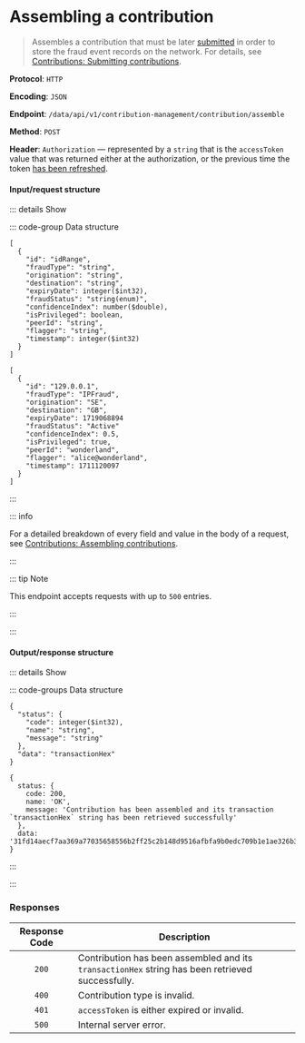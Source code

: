 # Assembling a contribution

> Assembles a contribution that must be later [submitted](submitting-a-contribution.md) in order to store the fraud event records on the network. For details, see [Contributions: Submitting contributions](../../overview/contributions.md#submitting-contributions).

**Protocol**: `HTTP`

**Encoding**: `JSON`

**Endpoint**: `/data/api/v1/contribution-management/contribution/assemble`

**Method**: `POST`

**Header**: `Authorization` — represented by a `string` that is the `accessToken` value that was returned either at the authorization, or the previous time the token [has been refreshed](../auth-controller/refreshing-authentication-tokens.md).

#### Input/request structure

::: details Show

::: code-group Data structure

```json5 [Structure]
[
  {
    "id": "idRange",
    "fraudType": "string",
    "origination": "string",
    "destination": "string",
    "expiryDate": integer($int32),
    "fraudStatus": "string(enum)",
    "confidenceIndex": number($double),
    "isPrivileged": boolean,
    "peerId": "string",
    "flagger": "string",
    "timestamp": integer($int32)
  }
]
```

```json5 [Example]
[
  {
    "id": "129.0.0.1",
    "fraudType": "IPFraud",
    "origination": "SE",
    "destination": "GB",
    "expiryDate": 1719068894
    "fraudStatus": "Active"
    "confidenceIndex": 0.5,
    "isPrivileged": true,
    "peerId": "wonderland",
    "flagger": "alice@wonderland",
    "timestamp": 1711120097
  }
]
```

:::

::: info

For a detailed breakdown of every field and value in the body of a request, see [Contributions: Assembling contributions](../../overview/contributions.md#assembling-contributions).

:::

::: tip Note

This endpoint accepts requests with up to `500` entries.

:::

:::

#### Output/response structure

::: details Show

::: code-groups Data structure

```json5 [Structure]
{
  "status": {
    "code": integer($int32),
    "name": "string",
    "message": "string"
  },
  "data": "transactionHex"
}
```

```json5 [Example]
{
  status: {
    code: 200,
    name: 'OK',
    message: 'Contribution has been assembled and its transaction `transactionHex` string has been retrieved successfully'
  },
  data: '31fd14aecf7aa369a77035658556b2ff25c2b148d9516afbfa9b0edc709b1e1ae326b377b223e8e8486fee4d997ef03c29bcc6ead443daa68f0d397ceea2f78f7ede2df67d1f2f04bcbc51c40effce9f4f8d3b66394b0b2b0c094f8347117d08539a4a19f3bc8b75bc4dab24385fe3c5ef8faafc61d38095c594b30b33275613'
}
```

:::

:::

### Responses

| Response Code | Description |
| :-: | --- |
| `200` | Contribution has been assembled and its `transactionHex` string has been retrieved successfully. |
| `400` | Contribution type is invalid. |
| `401` | `accessToken` is either expired or invalid. |
| `500` | Internal server error. |
